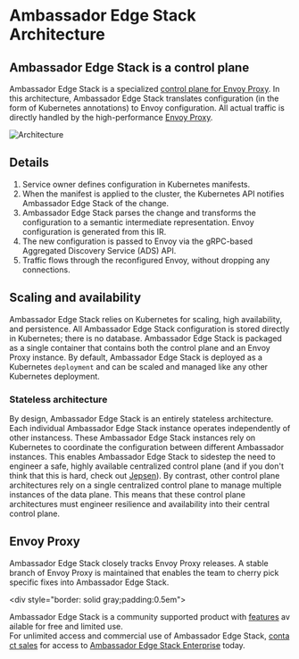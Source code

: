 # Ambassador Edge Stack Architecture

## Ambassador Edge Stack is a control plane

Ambassador Edge Stack is a specialized [control plane for Envoy Proxy](https://blog.getambassador.io/the-importance-of-control-planes-with-service-meshes-and-front-proxies-665f90c80b3d). In this architecture, Ambassador Edge Stack translates configuration (in the form of Kubernetes annotations) to Envoy configuration. All actual traffic is directly handled by the high-performance [Envoy Proxy](https://www.envoyproxy.io).

![Architecture](/doc-images/ambassador-arch.png)

## Details

1. Service owner defines configuration in Kubernetes manifests.
2. When the manifest is applied to the cluster, the Kubernetes API notifies Ambassador Edge Stack of the change.
3. Ambassador Edge Stack parses the change and transforms the configuration to a semantic intermediate representation. Envoy configuration is generated from this IR.
4. The new configuration is passed to Envoy via the gRPC-based Aggregated Discovery Service (ADS) API.
5. Traffic flows through the reconfigured Envoy, without dropping any connections.

## Scaling and availability

Ambassador Edge Stack relies on Kubernetes for scaling, high availability, and persistence. All Ambassador Edge Stack configuration is stored directly in Kubernetes; there is no database. Ambassador Edge Stack is packaged as a single container that contains both the control plane and an Envoy Proxy instance. By default, Ambassador Edge Stack is deployed as a Kubernetes `deployment` and can be scaled and managed like any other Kubernetes deployment.

### Stateless architecture

By design, Ambassador Edge Stack is an entirely stateless architecture. Each individual Ambassador Edge Stack instance operates independently of other instancess. These Ambassador Edge Stack instances rely on Kubernetes to coordinate the configuration between different Ambassador instances. This enables Ambassador Edge Stack to sidestep the need to engineer a safe, highly available centralized control plane (and if you don't think that this is hard, check out [Jepsen](https://jepsen.io)). By contrast, other control plane architectures rely on a single centralized control plane to manage multiple instances of the data plane. This means that these control plane architectures must engineer resilience and availability into their central control plane.

## Envoy Proxy

Ambassador Edge Stack closely tracks Envoy Proxy releases. A stable branch of Envoy Proxy is maintained that enables the team to cherry pick specific fixes into Ambassador Edge Stack.

<div style="border: solid gray;padding:0.5em">

Ambassador Edge Stack is a community supported product with [features](getambassador.io/features) available for free and limited use. For unlimited access and commercial use of Ambassador Edge Stack, [contact sales](https:/www.getambassador.io/contact) for access to [Ambassador Edge Stack Enterprise](/user-guide/ambassador-edge-stack-enterprise) today.

</div>

